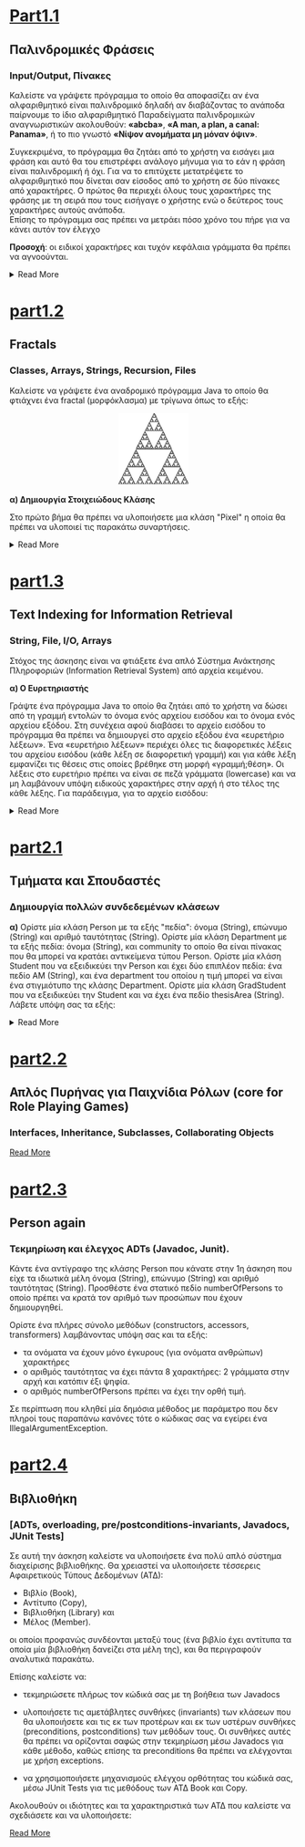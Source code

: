 # [Part1.1](https://github.com/tasos-ana/JAVA/tree/master/Basic/part1.1)
## Παλινδρομικές Φράσεις
### Input/Output, Πίνακες

Καλείστε να γράψετε πρόγραμμα το οποίο θα αποφασίζει αν ένα αλφαριθμητικό είναι παλινδρομικό 
δηλαδή αν διαβάζοντας το ανάποδα παίρνουμε το ίδιο αλφαριθμητικό 
Παραδείγματα παλινδρομικών αναγνωριστικών ακολουθούν: **«abcba»**,  **«A man, a plan, a canal: Panama»**, ή 
το πιο γνωστό **«Νίψον ανομήματα μη μόναν όψιν»**. 

Συγκεκριμένα, το πρόγραμμα θα ζητάει από το χρήστη να εισάγει μια φράση και αυτό θα του επιστρέφει ανάλογο μήνυμα 
για το εάν η φράση είναι παλινδρομική ή όχι. Για να το επιτύχετε μετατρέψετε το αλφαριθμητικό που δίνεται  σαν είσοδος 
από το χρήστη σε δύο πίνακες από χαρακτήρες. Ο πρώτος θα περιεχέι όλους τους χαρακτήρες της φράσης με τη σειρά που 
τους εισήγαγε ο χρήστης ενώ ο δεύτερος τους χαρακτήρες αυτούς ανάποδα.  
Επίσης το πρόγραμμα σας πρέπει να μετράει πόσο χρόνο του πήρε για να κάνει αυτόν τον έλεγχο

**Προσοχή**: οι ειδικοί χαρακτήρες και τυχόν κεφάλαια γράμματα θα πρέπει να αγνοούνται.

<details><summary>Read More</summary>
<p>
Υποδείξεις:  

- Για να διαβάζετε την είσοδο stdin :
      
      Scanner in = new Scanner(System.in); 
      String nextLine = in.next(); 
      int aNumber = in.nextInt(); 

- Για να μετράτε τον χρόνο σε nano seconds χρησιμοποιείστε  :

      long time = System.nanoTime(); 
  
- Για τον έλεγχο τον κεφαλαίων γραμμάτων και των ειδικών χαρακτήρων, χρήσιμες μεθόδους θα βρείτε στο API της κλάσης String
(http://docs.oracle.com/javase/6/docs/api/java/lang/String.html)
</p></details>


# [part1.2](https://github.com/tasos-ana/JAVA/tree/master/Basic/part1.2)
## Fractals
### Classes, Arrays, Strings, Recursion, Files

Καλείστε να γράψετε ένα αναδρομικό πρόγραμμα Java το οποίο θα φτιάχνει ένα fractal (μορφόκλασμα) με τρίγωνα όπως το εξής: 

<p align="center"> <img src="part1.2/fractal.png"> <p>

**α) Δημιουργία Στοιχειώδους Κλάσης**

Στο πρώτο βήμα θα πρέπει να υλοποιήσετε μια κλάση "Pixel" η οποία θα πρέπει να υλοποιεί τις παρακάτω συναρτήσεις.
<details><summary>Read More</summary>
<p>
      
      import java.awt.Color;
      /*
      *Pixel constructor
      *@x,y pixel cordinates
      *@color the color of the pixel
      */
      
      public Pixel(int x, int y, Color color); 
      
      /*
      *modifiers
      */
      public void setX(int x);
      public void setY(int y);
      public void setColor(Color color);
      
      /*
      * accessors
      */
      public int getX();
      public int getY();
      public Color getColor();
 
 Δηλαδή να έχει απλά τα απαραίτητα ιδιωτικά μέλη τα οποία διαχειρίζονται οι παραπάνω μέθοδοι. 


**β) Χρήση Κλάσης που μας δίδεται, Strings, Αρχεία**

Για το δεύτερο βήμα σας δίδεται η κλάση "Picture" την οποία θα χρησιμοποιήσετε για να εμφανίσετε τις εικόνες που θα δημιουργεί το πρόγραμμά σας. Ένα αντικείμενο τύπου "Picture" δημιουργεί ένα καινούργιο γραφικό παράθυρο, και οι μέθοδοι της κλάσης αυτής που θα χρειαστεί να χρησιμοποιήσετε είναι οι ακόλουθες: 

      Picture(int w, int h)   //make a new Canvas w pixels width and h pixels height
      set(Pixel pixel)        // draw a pixel into the Canvas. Uses the class you defined in (a)  
      show()                  //show the result on the window
      setOriginLowerLeft()    //the 0,0 pixel is on the bottom left
      setOriginUpperLeft()    //the 0,0 pixel is on the top left
      
Σας δίδεται επίσης ένα αρχείο με ονομασία fractal.txt του οποίου κάθε γραμμή κρατάει πληροφορία για ένα pixel στην εξής μορφή:
      
      (cordinates) (color of the pixel as triples of Red Green Blue values) 
      x       y       Red         Green       Blue 

όπου όλες οι τιμές είναι ακέραιες.  Τώρα δημιουργήστε μία δική σας κλάση με όνομα ReadImageFromTxtFile της οποίας η main θα διαβάζει το αρχείο και θα αναπαριστά (ζωγραφίζει) το περιεχόμενό του χρησιμοποιώντας την κλάση "Pixel" του ερωτήματος (α) και την κλάση "Picture". 

**Προσοχή**: για να αναπαρασταθεί σωστά το περιεχόμενο του  fractal.txt θα πρέπει να έχετε θέσει σωστά το σύστημα συντεταγμένων με τη setOriginUpperLeft(). Επίσης ο Canvas πρέπει να είναι Ν*Ν όπου Ν=512 pixels. 

**γ) Πίνακες, αντικείμενα, αναδρομικές συναρτήσεις**

Τώρα δημιουργήστε μία δική σας κλάση με όνομα RecursiveTriangle. Στη main αυτής της κλάσης ορίστε ένα αντικείμενο τύπου Picture. Επίσης ορίστε έναν  διδιάστατο πίνακα από αντικείμενα τύπου "Pixel"  με τα οποία θα αναπαραστήσετε αυτό που θα ζωγραφίσετε (θέτοντας το χρώμα τους). Για να ορίσετε το χρώμα των pixels της ζωγραφιάς σας θα χρειαστεί να φτιάξετε μία αναδρομική (recursive) μέθοδο που θα υλοποιεί τον ακόλουθο αναδρομικό αλγόριθμο. 
      
Η ιδέα είναι απλή. Αρχικά έχετε 3 σημεία (p1, p2, p3) που ορίζουν τις κορυφές ενός τριγώνου (του μεγαλύτερου στη ζωγραφιά μας).  Μπορούμε μέσα του να ζωγραφίσουμε άλλα τρία μικρότερα τρίγωνα με τον εξής απλό τρόπο: για κάθε ζευγάρι κορυφών βρίσκουμε το μέσο τους, ήτοι υπολογίζουμε τις συντεταγμένες των σημείων (p1+p2)/2,  (p2+p3)/2 και (p1+p3)/2.  Με αυτά τα σημεία και τις κορυφές του τριγώνου μπορείτε να ζωγραφίσετε 3 νέα μικρότερα τρίγωνα (δείτε το παραπάνω σχήμα).  Συνεχίζετε (αναδρομικά) την ίδια διαδικασία για τα 3 μικρά τρίγωνα, κ.ο.κ, έως ότου τα τρίγωνα προς σχεδίαση έχουν γίνει πολύ μικρά (π.χ. οι 3 κορυφές έχουν τις ίδιες συντεταγμένες). Προσοχή: Ο canvas εξαρχής (by default)  είναι μαύρος. 
Υποδείξεις:  
      
      Integer.parseInt(String str); (static function) 
      File (class) 
      FileReader (class) 
      BufferedReader (class) 
</p></details>


# [part1.3](https://github.com/tasos-ana/JAVA/tree/master/Basic/part1.3)
## Text Indexing for Information Retrieval
### String, File, I/O, Arrays

Στόχος της άσκησης είναι να φτιάξετε ένα απλό Σύστημα Ανάκτησης Πληροφοριών (Information Retrieval System) από αρχεία κειμένου. 

**α) Ο Ευρετηριαστής**

Γράψτε ένα πρόγραμμα Java το οποίο θα ζητάει από το χρήστη να δώσει από τη γραμμή εντολών το όνομα ενός αρχείου εισόδου και το όνομα ενός αρχείου εξόδου. Στη συνέχεια αφού διαβάσει το αρχείο εισόδου το πρόγραμμα θα πρέπει να δημιουργεί στο αρχείο εξόδου ένα «ευρετήριο λέξεων». Ένα «ευρετήριο λέξεων» περιέχει όλες τις διαφορετικές λέξεις του αρχείου εισόδου (κάθε λέξη σε διαφορετική γραμμή) και για κάθε λέξη εμφανίζει τις θέσεις στις οποίες βρέθηκε στη μορφή «γραμμή;θέση». Οι λέξεις στο ευρετήριο πρέπει να είναι σε πεζά γράμματα (lowercase) και να μη λαμβάνουν υπόψη ειδικούς χαρακτήρες στην αρχή ή στο τέλος της κάθε λέξης. 
Για παράδειγμα, για το αρχείο εισόδου: 
<details><summary>Read More</summary><p>

      my name is George, 
      your name is Nick 
      and we love Java.
     
Θα πρέπει να δημιουργείτε στο αρχεία εξόδου το παρακάτω ευρετήριο: 
      
      my 1;1 
      name 1;4,2;6 
      is 1;9,2;11 
      george 1;12       (προσέξτε, όχι “george,”) 
      your 2;1 
      nick 2;14  
      and 3;1 
      we 3;5 
      love 3;8 
      java 3;13         (προσέξτε, όχι “java.”) 
     
**β) Χρήση Ευρετηρίου**

Γράψτε ένα πρόγραμμα Java το οποίο θα ζητάει από το χρήστη να δώσει από την γραμμή εντολών τη διεύθυνση ενός αρχείου κειμένου, τη διεύθυνση του αρχείου που έχει το  ευρετηρίου λέξεων, ένα String αναζήτησης και ένα ακέραιο N. 
Κάνοντας χρήση του ευρετηρίου θα επιστρέφει ένα ή περισσότερα αποσπάσματα μήκους το πολύ N που περιέχουν αυτήν την λέξη (αν φυσικά υπάρχει η λέξη στο ευρετήριο). Ένα απόσπασμα (snippet) είναι ένα κομμάτι του κειμένου το οποίο περιέχει τη λέξη που δόθηκε. Για παράδειγμα, στη περίπτωση που ο χρήστης δώσει τη λέξη «Nick», ένα απόσπασμα (με μήκος 24 χαρακτήρες) είναι το παρακάτω: 

       «name is Nick and we love» 
       
Θεωρήστε ότι το String αναζήτησης που δίνει ο χρήστης πρέπει να περιέχει μία μόνο λέξη. 
Τέλος, στη περίπτωση που η λέξη δε βρεθεί, το πρόγραμμα πρέπει να εμφανίζει το παρακάτω κείμενο: 

      «No results for the given query!» 

**γ) Γενίκευση του Ευρετηριαστή** 

Επεκτείνετε τα ερώτημα α) ώστε το πρόγραμμα να ζητάει από το χρήστη να δώσει από τη γραμμή εντολών το όνομα ενός φακέλου (αντί ενός αρχείου εισόδου). Στη συνέχεια αφού διαβάσει όλα τα αρχεία κειμένου που περιέχονται στον φάκελο, το πρόγραμμα θα δημιουργεί  στο αρχείο εξόδου ένα «ευρετήριο λέξεων» που όμως πλέον θα περιέχει για κάθε λέξη και τα αρχεία στα οποία βρέθηκε στη μορφή «αρχείο;γραμμή;θέση» όπως παρακάτω: 

      and example1.txt;3;1 
      george example2.txt;1;12  
      is example1.txt;1;9,example2.txt;2;11 


**δ) Χρήση Ευρετηρίου**

Επεκτείνετε το ερώτημα β) ώστε να επιστρέφει μαζί με τα αποσπάσματα και τα αρχεία στα οποίο βρέθηκε η λέξη, όπως παρακάτω: 

      example1.txt 
      «name is Nick and we love» 

      example2.txt 
      «called Nick and ask to» 

Το πρόγραμμα θα ζητάει από το χρήστη να δώσει από την γραμμή εντολών τη διεύθυνση ενός ευρετηρίου λέξεων (όπως αυτό που παράγεται από το ερώτημα γ), ένα αντικείμενο τύπου String και ένα ακέραιο N (για το μέγιστο μήκος του snippet). Θεωρήστε πάλι ότι το String αναζήτησης που δίνει ο χρήστης πρέπει να περιέχει μία μόνο λέξη. 


**ε)Κατέβασμα και Ευρετηρίαση κειμένων από το διαδίκτυο**

Επεκτείνετε τα ερώτημα α) ώστε το πρόγραμμα να ζητάει από τον χρήστη να δώσει από την γραμμή εντολών το URL μιας ιστοσελίδας (αντί ένα αρχείο κειμένου). Το πρόγραμμα θα διαβάζει το περιεχόμενο της σελίδας (το οποίο συνήθως είναι σε HTML μορφή) και θα δημιουργεί στο αρχείο εξόδου ένα «ευρετήριο λέξεων» για τη συγκεκριμένη σελίδα. 

Το παρακάτω τμήμα Java κώδικα τυπώνει το περιεχόμενο μιας ιστοσελίδας: 
      
      String urlStr = "http://en.wikipedia.org/wiki/Yellowfin_tuna"; 
      URL url = new URL(urlStr); 
      URLConnection con = url.openConnection(); 
      BufferedReader in = new BufferedReader( 
            new InputStreamReader(con.getInputStream(), "UTF-8")); 
      String pageContents = ""; 
      String input; 
      while ((input = in.readLine()) != null) { 
            pageContents = pageContents + input + "\n"; 
      } 
      in.close(); 
      System.out.println(pageContents); 

Πριν την ευρετηρίαση, προσπαθήστε να αφαιρέσετε HTML κώδικα που δε χρησιμεύει σε μία αναζήτηση (δηλαδή κείμενο που περιέχεται σε “<” και “>”). Πχ για το κείμενο “my name is <font color=’blue’>George</font>”, θέλουμε να ευρετηριάσουμε μόνο τις λέξεις του κειμένου “my name is George”, δηλαδή όχι τις λέξεις font, color, blue, κτλ. 

</p></details>


# [part2.1](https://github.com/tasos-ana/JAVA/tree/master/Basic/part2.1)
## Τμήματα και Σπουδαστές
### Δημιουργία πολλών συνδεδεμένων κλάσεων

**α)** Ορίστε μία κλάση Person με τα εξής "πεδία": όνομα (String),  επώνυμο (String) και αριθμό ταυτότητας (String). Ορίστε μία κλάση Department με τα εξής πεδία:  όνομα (String), και community το οποίο θα είναι πίνακας που θα μπορεί να κρατάει  αντικείμενα τύπου  Person. Ορίστε μία κλάση Student που να εξειδικεύει την Person και έχει δύο επιπλέον πεδία: ένα πεδίο  AM (String),  και ένα department του οποίου η τιμή μπορεί να είναι ένα στιγμιότυπο της κλάσης Department. Ορίστε μία κλάση GradStudent που να εξειδικεύει την Student και να έχει ένα πεδίο thesisArea (String). 
Λάβετε υπόψη σας τα εξής: 

<details><summary>Read More</summary><p>
      
- Τα πεδία όλων των παραπάνω κλάσεων πρέπει να είναι ιδιωτικά (private).
- Όλες οι κλάσεις πρέπει να έχουν  μία μέθοδο toString() η οποία να εκτυπώνει τα αντίστοιχα στοιχεία (π.χ. για έναν GradStudent, το  όνομα, επώνυμο, αριθμό ταυτότητας (String), ΑΜ, το όνομα του Τμήματος στο οποίο σπουδάζει, και τη θεματική  περιοχή της διατριβής του.
- Όλες οι κλάσεις πρέπει να έχουν  μία κατασκευάστρια μέθοδο η οποία να παίρνει τις τιμές που χρειάζεται. Η κατασκευάστρια της Department θα λαμβάνει ως παράμετρο μόνο το όνομα του Department. Επίσης πρέπει να προσφέρει μεθόδους για την προσθήκη και διαγραφή σπουδαστών, συγκεκριμένα μία  add(Student) και μία delete(AM).
      
Για να δοκιμάσετε τα παραπάνω,  ορίστε μια κλάση UnivTester της οποίας η main()  θα δημιουργεί δύο στιγμιότυπα  του Department  και θα προσθέτει σε κάθε ένα από αυτά 200 προπτυχιακούς και 24 μεταπτυχιακούς (διαφορετικούς). Μετά θα καλεί την toString() του κάθε τμήματος αυτού η οποία θα πρέπει να εμφανίζει τα στοιχεία του τμήματος, δηλαδή το όνομά του, και τα στοιχεία των μελών του (συγκεκριμένα θα καλείται η  toString() σε κάθε στοιχείο του πίνακα community). 

**β)**
Επίσης κάντε ό,τι επέκταση σας φαίνεται λογική και χρήσιμη ώστε: 
(α) να υπάρχει ένα φαινόμενο  shadowing και  
(β) να υπάρχει κάτι (πεδίο ή μέθοδος) static. 
Σημειώστε το τι κάνατε για αυτό το θέμα μέσα στον κώδικα με σχόλια. 

</p></details>


# [part2.2](https://github.com/tasos-ana/JAVA/tree/master/Basic/part2.2)
## Απλός Πυρήνας για Παιχνίδια Ρόλων (core for Role Playing Games) 
### Interfaces, Inheritance, Subclasses, Collaborating Objects

[Read More](https://github.com/tasos-ana/JAVA/blob/master/Basic/part2.pdf)


# [part2.3](https://github.com/tasos-ana/JAVA/tree/master/Basic/part2.3)
## Person again
### Τεκμηρίωση και έλεγχος ADTs  (Javadoc, Junit).

Κάντε ένα αντίγραφο της κλάσης Person που κάνατε στην 1η άσκηση που είχε τα ιδιωτικά μέλη όνομα (String),  επώνυμο (String) και αριθμό ταυτότητας (String). Προσθέστε ένα στατικό πεδίο numberOfPersons το οποίο πρέπει να κρατά τον αριθμό των προσώπων που έχουν δημιουργηθεί. 

Ορίστε ένα πλήρες σύνολο μεθόδων (constructors, accessors, transformers) λαμβάνοντας υπόψη σας και τα εξής: 

- τα ονόματα να έχουν μόνο έγκυρους (για ονόματα ανθρώπων) χαρακτήρες
- ο αριθμός ταυτότητας να έχει πάντα 8 χαρακτήρες: 2 γράμματα στην αρχή και κατόπιν έξι ψηφία.
- ο αριθμός numberOfPersons πρέπει να έχει την ορθή τιμή.

Σε περίπτωση που κληθεί  μία δημόσια μέθοδος με παράμετρο που δεν πληροί τους παραπάνω κανόνες τότε  ο κώδικας σας να εγείρει ένα IllegalArgumentException. 


# [part2.4](https://github.com/tasos-ana/JAVA/tree/master/Basic/part2.4)
## Βιβλιοθήκη
### [ADTs, overloading, pre/postconditions-invariants, Javadocs, JUnit Tests] 

Σε αυτή την άσκηση καλείστε να υλοποιήσετε ένα πολύ απλό σύστημα διαχείρισης βιβλιοθήκης. Θα χρειαστεί να υλοποιήσετε τέσσερεις Αφαιρετικούς Τύπους Δεδομένων (ΑΤΔ):  

- Βιβλίο (Book),
- Αντίτυπο (Copy),
- Βιβλιοθήκη (Library) και
- Μέλος (Member).

οι οποίοι προφανώς συνδέονται μεταξύ τους (ένα βιβλίο έχει αντίτυπα τα οποία μία βιβλιοθήκη δανείζει στα μέλη της), και θα περιγραφούν αναλυτικά παρακάτω. 

Επίσης καλείστε να: 

- τεκμηριώσετε πλήρως τον κώδικά σας με τη βοήθεια των Javadocs

- υλοποιήσετε τις αμετάβλητες συνθήκες  (invariants)  των κλάσεων που θα υλοποιήσετε και τις εκ των προτέρων και  εκ των υστέρων συνθήκες (preconditions, postconditions) των μεθόδων τους. Οι συνθήκες αυτές θα πρέπει να ορίζονται σαφώς στην τεκμηρίωση μέσω Javadocs για κάθε μέθοδο, καθώς επίσης τα preconditions θα πρέπει να ελέγχονται με χρήση exceptions.

- να χρησιμοποιήσετε μηχανισμούς ελέγχου ορθότητας του κώδικά σας, μέσω JUnit Tests για τις μεθόδους των ΑΤΔ Book και Copy.

Ακολουθούν οι ιδιότητες και τα χαρακτηριστικά των ΑΤΔ που καλείστε να σχεδιάσετε και να υλοποιήσετε: 

[Read More](https://github.com/tasos-ana/JAVA/blob/master/Basic/part2.pdf)
